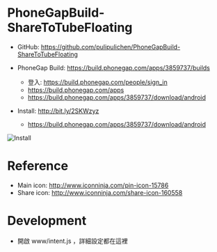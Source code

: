 # PhoneGapBuild-ShareToTubeFloating

- GitHub: https://github.com/pulipulichen/PhoneGapBuild-ShareToTubeFloating
- PhoneGap Build: https://build.phonegap.com/apps/3859737/builds
    * 登入: https://build.phonegap.com/people/sign_in
    * https://build.phonegap.com/apps
    * https://build.phonegap.com/apps/3859737/download/android

- Install: http://bit.ly/2SKWzyz
    * https://build.phonegap.com/apps/3859737/download/android

![Install](https://chart.googleapis.com/chart?chs=116x116&cht=qr&chl=https://build.phonegap.com/apps/3859737/install/jAuG33sd1JgqxRQ2xedN&chld=L|1&choe=UTF-8)

# Reference
- Main icon: http://www.iconninja.com/pin-icon-15786
- Share icon: http://www.iconninja.com/share-icon-160558

# Development

- 開啟 www/intent.js ，詳細設定都在這裡
